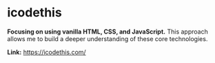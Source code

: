 # icodethis

**Focusing on using vanilla HTML, CSS, and JavaScript.** This approach allows me to build a deeper understanding of these core technologies.

**Link:**
https://icodethis.com/
